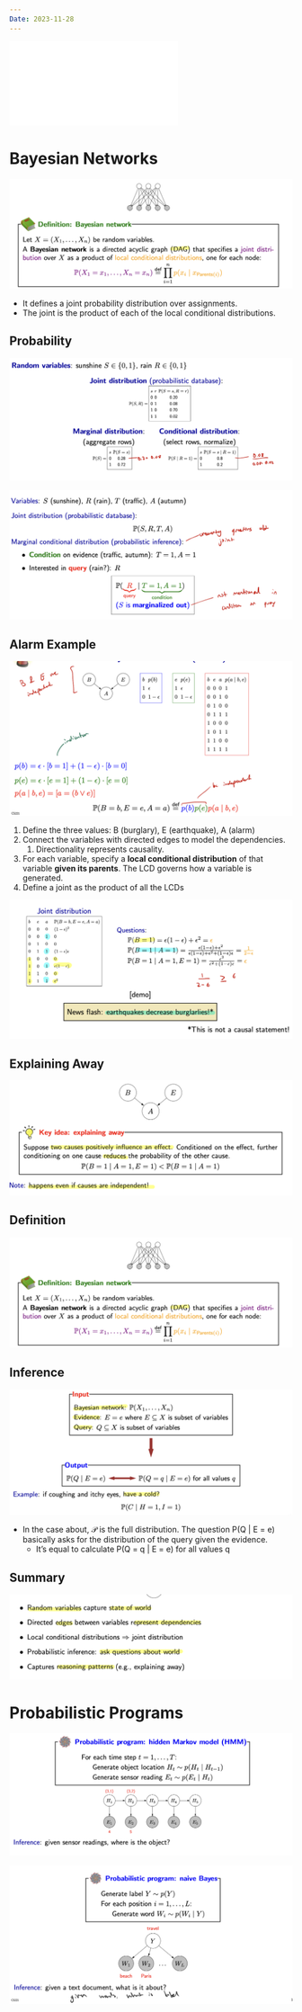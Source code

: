 ```yaml
---
Date: 2023-11-28
---
```

  

![Bayesian_1](Bayesian_1.pdf)

# Bayesian Networks

![Untitled 99.png](attachments/Untitled%2099.png)

- It defines a joint probability distribution over assignments.
- The joint is the product of each of the local conditional distributions.

## Probability

![Untitled 1 66.png](attachments/Untitled%201%2066.png)

![Untitled 2 66.png](attachments/Untitled%202%2066.png)

## Alarm Example

![Untitled 3 66.png](attachments/Untitled%203%2066.png)

1. Define the three values: B (burglary), E (earthquake), A (alarm)
2. Connect the variables with directed edges to model the dependencies.
    1. Directionality represents causality.
3. For each variable, specify a **local conditional distribution** of that variable **given its parents**. The LCD governs how a variable is generated.
4. Define a joint as the product of all the LCDs

![Untitled 4 64.png](attachments/Untitled%204%2064.png)

## Explaining Away

![Untitled 5 64.png](attachments/Untitled%205%2064.png)

## Definition

![Untitled 6 63.png](attachments/Untitled%206%2063.png)

## Inference

![Untitled 7 62.png](attachments/Untitled%207%2062.png)

- In the case about, $\mathcal{P}$﻿ is the full distribution. The question P(Q | E = e) basically asks for the distribution of the query given the evidence.
    - It’s equal to calculate P(Q = q | E = e) for all values q

## Summary

![Untitled 8 59.png](attachments/Untitled%208%2059.png)

# Probabilistic Programs

![Untitled 9 58.png](attachments/Untitled%209%2058.png)

![Untitled 10 56.png](attachments/Untitled%2010%2056.png)